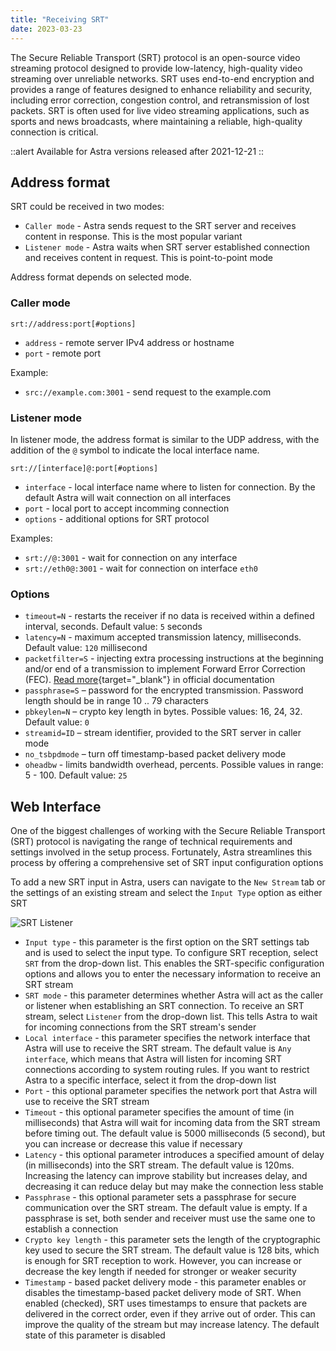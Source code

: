 ```yaml
---
title: "Receiving SRT"
date: 2023-03-23
---
```


The Secure Reliable Transport (SRT) protocol is an open-source video streaming protocol designed to provide low-latency, high-quality video streaming over unreliable networks. SRT uses end-to-end encryption and provides a range of features designed to enhance reliability and security, including error correction, congestion control, and retransmission of lost packets. SRT is often used for live video streaming applications, such as sports and news broadcasts, where maintaining a reliable, high-quality connection is critical.

::alert
Available for Astra versions released after 2021-12-21
::

## Address format

SRT could be received in two modes:

- `Caller mode` - Astra sends request to the SRT server and receives content in response. This is the most popular variant
- `Listener mode` - Astra waits when SRT server established connection and receives content in request. This is point-to-point mode

Address format depends on selected mode.

### Caller mode

```
srt://address:port[#options]
```

- `address` - remote server IPv4 address or hostname
- `port` - remote port

Example:

- `src://example.com:3001` - send request to the example.com

### Listener mode

In listener mode, the address format is similar to the UDP address, with the addition of the `@` symbol to indicate the local interface name.

```
srt://[interface]@:port[#options]
```

- `interface` - local interface name where to listen for connection. By the default Astra will wait connection on all interfaces
- `port` - local port to accept incomming connection
- `options` - additional options for SRT protocol

Examples:

- `srt://@:3001` - wait for connection on any interface
- `srt://eth0@:3001` - wait for connection on interface `eth0`

### Options

- `timeout=N` - restarts the receiver if no data is received within a defined interval, seconds. Default value: `5` seconds
- `latency=N` - maximum accepted transmission latency, milliseconds. Default value: `120` millisecond
- `packetfilter=S` - injecting extra processing instructions at the beginning and/or end of a transmission to implement Forward Error Correction (FEC). [Read more](https://github.com/Haivision/srt/blob/master/docs/features/packet-filtering-and-fec.md#configuring-the-fec-filter){target="_blank"} in official documentation
- `passphrase=S` – password for the encrypted transmission. Password length should be in range 10 .. 79 characters
- `pbkeylen=N` – crypto key length in bytes. Possible values: 16, 24, 32. Default value: `0`
- `streamid=ID` – stream identifier, provided to the SRT server in caller mode
- `no_tsbpdmode` – turn off timestamp-based packet delivery mode
- `oheadbw` - limits bandwidth overhead, percents. Possible values in range: 5 - 100. Default value: `25`

## Web Interface

One of the biggest challenges of working with the Secure Reliable Transport (SRT) protocol is navigating the range of technical requirements and settings involved in the setup process. Fortunately, Astra streamlines this process by offering a comprehensive set of SRT input configuration options

To add a new SRT input in Astra, users can navigate to the `New Stream` tab or the settings of an existing stream and select the `Input Type` option as either SRT

![SRT Listener](https://cdn.cesbo.com/help/astra/receiving/ip/srt/listener.png)

- `Input type` - this parameter is the first option on the SRT settings tab and is used to select the input type. To configure SRT reception, select `SRT` from the drop-down list. This enables the SRT-specific configuration options and allows you to enter the necessary information to receive an SRT stream
- `SRT mode` - this parameter determines whether Astra will act as the caller or listener when establishing an SRT connection. To receive an SRT stream, select `Listener` from the drop-down list. This tells Astra to wait for incoming connections from the SRT stream's sender
- `Local interface` - this parameter specifies the network interface that Astra will use to receive the SRT stream. The default value is `Any interface`, which means that Astra will listen for incoming SRT connections according to system routing rules. If you want to restrict Astra to a specific interface, select it from the drop-down list
- `Port` - this optional parameter specifies the network port that Astra will use to receive the SRT stream
- `Timeout` - this optional parameter specifies the amount of time (in milliseconds) that Astra will wait for incoming data from the SRT stream before timing out. The default value is 5000 milliseconds (5 second), but you can increase or decrease this value if necessary
- `Latency` - this optional parameter introduces a specified amount of delay (in milliseconds) into the SRT stream. The default value is 120ms. Increasing the latency can improve stability but increases delay, and decreasing it can reduce delay but may make the connection less stable
- `Passphrase` - this optional parameter sets a passphrase for secure communication over the SRT stream. The default value is empty. If a passphrase is set, both sender and receiver must use the same one to establish a connection
- `Crypto key length` - this parameter sets the length of the cryptographic key used to secure the SRT stream. The default value is 128 bits, which is enough for SRT reception to work. However, you can increase or decrease the key length if needed for stronger or weaker security
- `Timestamp` - based packet delivery mode - this parameter enables or disables the timestamp-based packet delivery mode of SRT. When enabled (checked), SRT uses timestamps to ensure that packets are delivered in the correct order, even if they arrive out of order. This can improve the quality of the stream but may increase latency. The default state of this parameter is disabled
